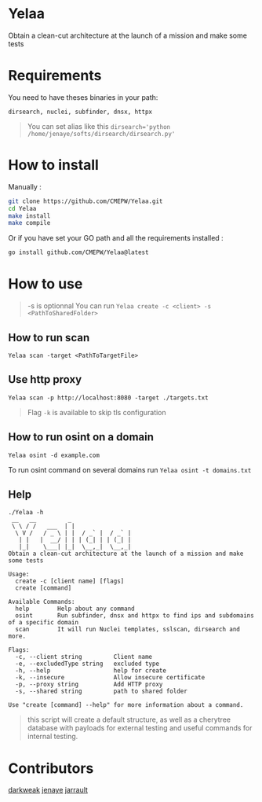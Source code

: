 # Yelaa

Obtain a clean-cut architecture at the launch of a mission and make some tests

# Requirements

You need to have theses binaries in your path:
```
dirsearch, nuclei, subfinder, dnsx, httpx
```

> You can set alias like this `dirsearch='python /home/jenaye/softs/dirsearch/dirsearch.py'`

# How to install

Manually :
```bash
git clone https://github.com/CMEPW/Yelaa.git
cd Yelaa
make install
make compile
```

Or if you have set your GO path and all the requirements installed :
```bash
go install github.com/CMEPW/Yelaa@latest
```

# How to use 
>-s is optionnal
You can run `Yelaa create -c <client> -s <PathToSharedFolder>`

## How to run scan 

`Yelaa scan -target <PathToTargetFile>`

## Use http proxy

`Yelaa scan -p http://localhost:8080 -target ./targets.txt`

>Flag `-k` is available to skip tls configuration

## How to run osint on a domain

`Yelaa osint -d example.com`

To run osint command on several domains run `Yelaa osint -t domains.txt`

## Help 

``` 
./Yelaa -h 
 __   __         _
 \ \ / /   ___  | |
  \ V /   / _ \ | |  / _` |  / _` |
   | |   |  __/ | | | (_| | | (_| |
   |_|    \___| |_|  \__,_|  \__,_|
Obtain a clean-cut architecture at the launch of a mission and make some tests

Usage:
  create -c [client name] [flags]
  create [command]

Available Commands:
  help        Help about any command
  osint       Run subfinder, dnsx and httpx to find ips and subdomains of a specific domain
  scan        It will run Nuclei templates, sslscan, dirsearch and more.

Flags:
  -c, --client string         Client name
  -e, --excludedType string   excluded type
  -h, --help                  help for create
  -k, --insecure              Allow insecure certificate
  -p, --proxy string          Add HTTP proxy
  -s, --shared string         path to shared folder

Use "create [command] --help" for more information about a command.

``` 

>this script will create a default structure, as well as a cherytree database with payloads for external testing and useful commands for internal testing.

# Contributors

[darkweak](https://github.com/darkweak)
[jenaye](https://github.com/jenaye)
[jarrault](https://github.com/jarrault)
